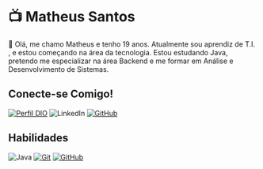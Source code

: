 # 📺 Matheus Santos

👋 Olá, me chamo Matheus e tenho 19 anos. Atualmente sou aprendiz de T.I. , e estou começando na área da tecnologia. Estou estudando Java, pretendo me especializar na área Backend e me formar em Análise e Desenvolvimento de Sistemas.

## Conecte-se Comigo!

[![Perfil DIO](https://img.shields.io/badge/-Meu%20Perfil%20na%20DIO-000?style=for-the-badge)](https://web.dio.me/users/mf030804?tab=skills)
![LinkedIn](https://img.shields.io/badge/LinkedIn-000?style=for-the-badge&logo=linkedin&logoColor=fff)
[![GitHub](https://img.shields.io/badge/GitHub-000?style=for-the-badge&logo=github&logoColor=fff)](https://github.com/MatheusSantos285)

## Habilidades

![Java](https://img.shields.io/badge/Java-000?style=for-the-badge&logo=java)
[![Git](https://img.shields.io/badge/Git-000?style=for-the-badge&logo=git&logoColor=fff)](https://git-scm.com/doc)
[![GitHub](https://img.shields.io/badge/GitHub-000?style=for-the-badge&logo=github&logoColor=fff)](https://docs.github.com/pt)










